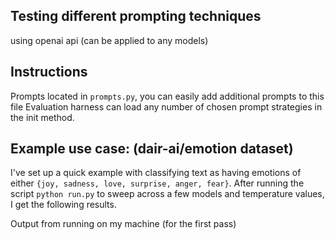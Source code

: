 ## Testing different prompting techniques 
using openai api (can be applied to any models)

## Instructions
Prompts located in `prompts.py`, you can easily add additional prompts to this file
Evaluation harness can load any number of chosen prompt strategies in the init method.

## Example use case: (dair-ai/emotion dataset)
I've set up a quick example with classifying text as having emotions of either `{joy, sadness, love, surprise, anger, fear}`.
After running the script `python run.py` to sweep across a few models and temperature values, I get the following results.

Output from running on my machine (for the first pass)

